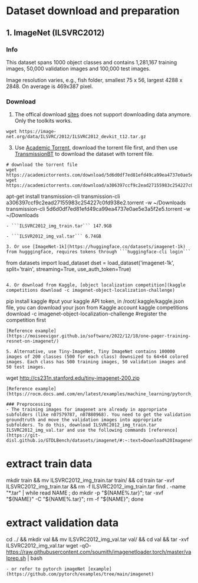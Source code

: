 # Dataset download and preparation 

## 1. ImageNet (ILSVRC2012)

### Info
This dataset spans 1000 object classes and contains 1,281,167 training images, 50,000 validation images and 100,000 test images.

Image resolution varies, e.g., fish folder, smallest 75 x 56, largest 4288 x 2848. On average is 469x387 pixel.

### Download
1. The offical download [sites](https://www.image-net.org/download.php) does not support downloading data anymore. Only the toolkits works.
```
wget https://image-net.org/data/ILSVRC/2012/ILSVRC2012_devkit_t12.tar.gz
```

3. Use [Academic Torrent](https://academictorrents.com/browse.php?search=ImageNet), download the torrent file first, and then use [TransmissionBT](https://transmissionbt.com/download) to download the dataset with torrent file.

```
# download the torrent file
wget https://academictorrents.com/download/5d6d0df7ed81efd49ca99ea4737e0ae5e3a5f2e5.torrent
wget https://academictorrents.com/download/a306397ccf9c2ead27155983c254227c0fd938e2.torrent

```
apt-get install transmission-cli
transmission-cli a306397ccf9c2ead27155983c254227c0fd938e2.torrent -w ~/Downloads
transmission-cli 5d6d0df7ed81efd49ca99ea4737e0ae5e3a5f2e5.torrent -w ~/Downloads
```
- ```ILSVRC2012_img_train.tar``` 147.9GB

- ```ILSVR2012_img_val.tar``` 6.74GB

3. Or use [ImageNet-1k](https://huggingface.co/datasets/imagenet-1k) from hugggingface, requires tokens through ```huggingface-cli login```
```
from datasets import load_dataset
dset = load_dataset('imagenet-1k', split='train', streaming=True, use_auth_token=True)
```

4. Or download from Kaggle, [object localization competition](kaggle competitions download -c imagenet-object-localization-challenge)

```
pip install kaggle
#put your kaggle API token, in /root/.kaggle/kaggle.json file, you can download your json from Kaggle account
kaggle competitions download -c imagenet-object-localization-challenge #register the competition first
```
[Reference example](https://moiseevigor.github.io/software/2022/12/18/one-pager-training-resnet-on-imagenet/)

5. Alternative, use Tiny-ImageNet, Tiny ImageNet contains 100000 images of 200 classes (500 for each class) downsized to 64×64 colored images. Each class has 500 training images, 50 validation images and 50 test images.
```
wget http://cs231n.stanford.edu/tiny-imagenet-200.zip
```
[Reference example](https://rocm.docs.amd.com/en/latest/examples/machine_learning/pytorch_inception.html)

### Preprocessing
- The training images for imagenet are already in appropriate subfolders (like n07579787, n07880968). You need to get the validation groundtruth and move the validation images into appropriate subfolders. To do this, download ILSVRC2012_img_train.tar ILSVRC2012_img_val.tar and use the following commands [reference](https://git-disl.github.io/GTDLBench/datasets/imagenet/#:~:text=Download%20Imagenet%2D12%20dataset%20from,classes%20and%201.2%20million%20images.):
```
# extract train data
mkdir train && mv ILSVRC2012_img_train.tar train/ && cd train
tar -xvf ILSVRC2012_img_train.tar && rm -f ILSVRC2012_img_train.tar
find . -name "*.tar" | while read NAME ; do mkdir -p "${NAME%.tar}"; tar -xvf "${NAME}" -C "${NAME%.tar}"; rm -f "${NAME}"; done
# extract validation data
cd ../ && mkdir val && mv ILSVRC2012_img_val.tar val/ && cd val && tar -xvf ILSVRC2012_img_val.tar
wget -qO- https://raw.githubusercontent.com/soumith/imagenetloader.torch/master/valprep.sh | bash
```
- or refer to pytorch imageNet [example](https://github.com/pytorch/examples/tree/main/imagenet)
